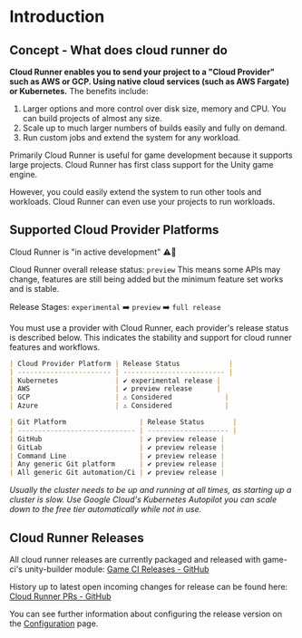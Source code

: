 # Introduction
## Concept - What does cloud runner do

**Cloud Runner enables you to send your project to a "Cloud Provider" such as AWS or GCP. Using native cloud services (such as AWS Fargate) or Kubernetes.**
The benefits include: 
1. Larger options and more control over disk size, memory and CPU. You can build projects of almost any size.
2. Scale up to much larger numbers of builds easily and fully on demand.
3. Run custom jobs and extend the system for any workload.

Primarily Cloud Runner is useful for game development because it supports large projects. Cloud Runner has first class support for the Unity game engine.

However, you could easily extend the system to run other tools and workloads. Cloud Runner can even use your projects to run workloads.


## Supported Cloud Provider Platforms
Cloud Runner is "in active development" ⚠️🔨

Cloud Runner overall release status: `preview`
This means some APIs may change, features are still being added but the minimum feature set works and is stable.

Release Stages: `experimental` ➡️ `preview` ➡️ `full release`

You must use a provider with Cloud Runner, each provider's release status is described below. This indicates the stability and support for cloud runner features and workflows.

```md
| Cloud Provider Platform | Release Status            |
| ----------------------- | ------------------------- |
| Kubernetes              | ✔️ experimental release |
| AWS                     | ✔️ preview release      |
| GCP                     | ⚠ Considered             |
| Azure                   | ⚠ Considered             |
```

```md
| Git Platform                  | Release Status       |
| ----------------------------- | -------------------- |
| GitHub                        | ✔️ preview release |
| GitLab                        | ✔️ preview release |
| Command Line                  | ✔️ preview release |
| Any generic Git platform      | ✔️ preview release |
| All generic Git automation/Ci | ✔️ preview release |
```


_Usually the cluster needs to be up and running at all times, as starting up a cluster is slow._
_Use Google Cloud's Kubernetes Autopilot you can scale down to the free tier automatically while not in use._

## Cloud Runner Releases

All cloud runner releases are currently packaged and released with game-ci's unity-builder module:
[Game CI Releases - GitHub](https://github.com/game-ci/unity-builder/releases)

History up to latest open incoming changes for release can be found here:
[Cloud Runner PRs - GitHub](https://github.com/game-ci/unity-builder/pulls?q=is%3Apr+cloud+runner)

You can see further information about configuring the release version on the [Configuration](configuration) page.
